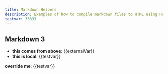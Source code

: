 ```yaml
---
title: Markdown Helpers
description: Examples of how to compile markdown files to HTML using Handlebars helpers.
testvar: 33333
---
```


## Markdown 3

- **this comes from above**: {{externalVar}}
- **this is local**: {{testvar}}

**override me**: {{testvar}} 
